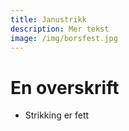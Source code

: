 ```yaml
---
title: Janustrikk
description: Mer tekst
image: /img/borsfest.jpg
---
```


# En overskrift

- Strikking er fett
